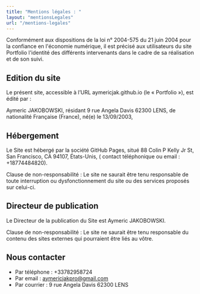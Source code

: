 ```yaml
---
title: "Mentions légales : "
layout: "mentionsLegales"
url: "/mentions-legales"
---
```


Conformément aux dispositions de la loi n° 2004-575 du 21 juin 2004 pour la confiance en l'économie numérique, il est
précisé aux utilisateurs du site Portfolio l'identité des différents intervenants dans le cadre de sa réalisation et de
son suivi.

## Edition du site

Le présent site, accessible à l’URL aymericjak.github.io (le « Portfolio »), est édité par :

Aymeric JAKOBOWSKI, résidant 9 rue Angela Davis 62300 LENS, de nationalité Française (France), né(e) le 13/09/2003,

## Hébergement

Le Site est hébergé par la société GitHub Pages, situé 88 Colin P Kelly Jr St, San Francisco, CA 94107, États-Unis, (
contact téléphonique ou email : +18774484820).

Clause de non-responsabilité : Le site ne saurait être tenu responsable de toute interruption ou dysfonctionnement du
site ou des services proposés sur celui-ci.

## Directeur de publication

Le Directeur de la publication du Site est Aymeric JAKOBOWSKI.

Clause de non-responsabilité : Le site ne saurait être tenu responsable du contenu des sites externes qui pourraient
être liés au vôtre.

## Nous contacter

- Par téléphone : +33782958724
- Par email : aymericjakpro@gmail.com
- Par courrier : 9 rue Angela Davis 62300 LENS
